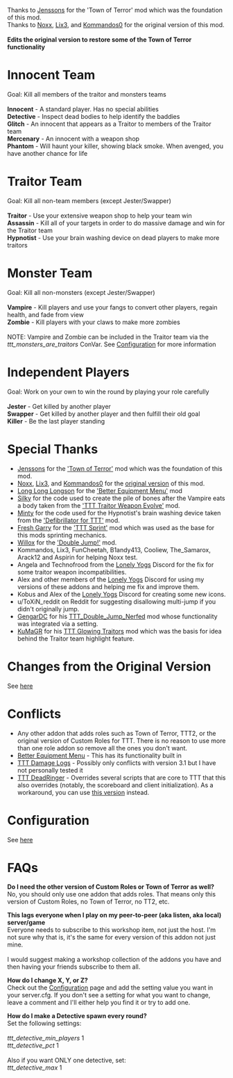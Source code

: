 Thanks to [Jenssons](https://steamcommunity.com/profiles/76561198044525091) for the 'Town of Terror' mod which was the foundation of this mod.\
Thanks to [Noxx](https://steamcommunity.com/id/nickpops98), [Lix3](https://steamcommunity.com/id/lix3), and [Kommandos0](https://steamcommunity.com/id/Kommandos0) for the original version of this mod.\
\
**Edits the original version to restore some of the Town of Terror functionality**

# Innocent Team
Goal: Kill all members of the traitor and monsters teams\
\
**Innocent** - A standard player. Has no special abilities\
**Detective** - Inspect dead bodies to help identify the baddies\
**Glitch** - An innocent that appears as a Traitor to members of the Traitor team\
**Mercenary** - An innocent with a weapon shop\
**Phantom** - Will haunt your killer, showing black smoke. When avenged, you have another chance for life

# Traitor Team
Goal: Kill all non-team members (except Jester/Swapper)\
\
**Traitor** - Use your extensive weapon shop to help your team win\
**Assassin** - Kill all of your targets in order to do massive damage and win for the Traitor team\
**Hypnotist** - Use your brain washing device on dead players to make more traitors

# Monster Team
Goal: Kill all non-monsters (except Jester/Swapper)\
\
**Vampire** - Kill players and use your fangs to convert other players, regain health, and fade from view\
**Zombie** - Kill players with your claws to make more zombies\
\
NOTE: Vampire and Zombie can be included in the Traitor team via the _ttt_monsters_are_traitors_ ConVar. See [Configuration](CONVARS.md) for more information

# Independent Players
Goal: Work on your own to win the round by playing your role carefully\
\
**Jester** - Get killed by another player\
**Swapper** - Get killed by another player and then fulfill their old goal\
**Killer** - Be the last player standing

# Special Thanks
- [Jenssons](https://steamcommunity.com/profiles/76561198044525091) for the ['Town of Terror'](https://steamcommunity.com/sharedfiles/filedetails/?id=1092556189) mod which was the foundation of this mod.
- [Noxx](https://steamcommunity.com/id/nickpops98), [Lix3](https://steamcommunity.com/id/lix3), and [Kommandos0](https://steamcommunity.com/id/Kommandos0) for the [original version](https://steamcommunity.com/sharedfiles/filedetails/?id=1215502383) of this mod.
- [Long Long Longson](https://steamcommunity.com/id/gamerhenne) for the ['Better Equipment Menu'](https://steamcommunity.com/sharedfiles/filedetails/?id=878772496) mod
- [Silky](https://steamcommunity.com/profiles/76561198094798859) for the code used to create the pile of bones after the Vampire eats a body taken from the ['TTT Traitor Weapon Evolve'](https://steamcommunity.com/sharedfiles/filedetails/?id=1240572856) mod.
- [Minty](https://steamcommunity.com/id/_Minty_) for the code used for the Hypnotist's brain washing device taken from the ['Defibrillator for TTT'](https://steamcommunity.com/sharedfiles/filedetails/?id=801433502) mod.
- [Fresh Garry](https://steamcommunity.com/id/Fresh_Garry) for the ['TTT Sprint'](https://steamcommunity.com/sharedfiles/filedetails/?id=933056549) mod which was used as the base for this mods sprinting mechanics.
- [Willox](https://steamcommunity.com/id/willox) for the ['Double Jump!'](https://steamcommunity.com/sharedfiles/filedetails/?id=284538302) mod.
- Kommandos, Lix3, FunCheetah, B1andy413, Cooliew, The_Samarox, Arack12 and Aspirin for helping Noxx test.
- Angela and Technofrood from the [Lonely Yogs](https://lonely-yogs.co.uk/) Discord for the fix for some traitor weapon incompatibilities.
- Alex and other members of the [Lonely Yogs](https://lonely-yogs.co.uk/) Discord for using my versions of these addons and helping me fix and improve them.
- Kobus and Alex of the [Lonely Yogs](https://lonely-yogs.co.uk/) Discord for creating some new icons.
- u/ToXiN_reddit on Reddit for suggesting disallowing multi-jump if you didn't originally jump.
- [GengarDC](https://steamcommunity.com/id/GengarDC) for his [TTT_Double_Jump_Nerfed](https://steamcommunity.com/sharedfiles/filedetails/?id=1962801891) mod whose functionality was integrated via a setting.
- [KuMaGR](https://steamcommunity.com/id/kuma96) for his [TTT Glowing Traitors](https://steamcommunity.com/sharedfiles/filedetails/?id=690007939) mod which was the basis for idea behind the Traitor team highlight feature.

# Changes from the Original Version
See [here](CHANGES.md)

# Conflicts
- Any other addon that adds roles such as Town of Terror, TTT2, or the original version of Custom Roles for TTT. There is no reason to use more than one role addon so remove all the ones you don't want.
- [Better Equipment Menu](https://steamcommunity.com/sharedfiles/filedetails/?id=878772496) - This has its functionality built in
- [TTT Damage Logs](https://github.com/Tommy228/tttdamagelogs) - Possibly only conflicts with version 3.1 but I have not personally tested it
- [TTT DeadRinger](https://steamcommunity.com/sharedfiles/filedetails/?id=2045444087) - Overrides several scripts that are core to TTT that this also overrides (notably, the scoreboard and client initialization). As a workaround, you can use [this version](https://steamcommunity.com/sharedfiles/filedetails/?id=810154456) instead.

# Configuration
See [here](CONVARS.md)

# FAQs
**Do I need the other version of Custom Roles or Town of Terror as well?**\
No, you should only use one addon that adds roles. That means only this version of Custom Roles, no Town of Terror, no TT2, etc.

**This lags everyone when I play on my peer-to-peer (aka listen, aka local) server/game**\
Everyone needs to subscribe to this workshop item, not just the host. I'm not sure why that is, it's the same for every version of this addon not just mine.\
\
I would suggest making a workshop collection of the addons you have and then having your friends subscribe to them all.

**How do I change X, Y, or Z?**\
Check out the [Configuration](CONVARS.md) page and add the setting value you want in your server.cfg. If you don't see a setting for what you want to change, leave a comment and I'll either help you find it or try to add one.

**How do I make a Detective spawn every round?**\
Set the following settings:\
\
_ttt_detective_min_players_ 1\
_ttt_detective_pct_ 1\
\
Also if you want ONLY one detective, set:\
_ttt_detective_max_ 1
